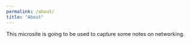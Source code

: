 ```yaml
---
permalink: /about/
title: "About"
---
```


This microsite is going to be used to capture some notes on networking. 
